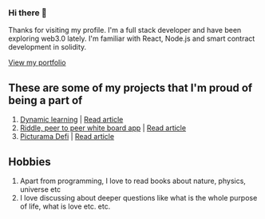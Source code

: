 ### Hi there 👋

Thanks for visiting my profile. I'm a full stack developer and have been exploring web3.0 lately. I'm familiar with React, Node.js and smart contract development in solidity.

[View my portfolio](jitihnks.netlify.app/)

## These are some of my projects that I'm proud of being a part of

1. [Dynamic learning](https://dl-next.herokuapp.com/workbook/5f7b2e204f79be001765eda9) | [Read article](https://dev.to/jithinks97/dynamic-learning-an-open-source-tool-to-teach-effectively-using-interactive-visualisations-450n)
2. [Riddle, peer to peer white board app](http://nknriddle.xyz/) | [Read article](https://nkn.org/community/blog/riddle-a-collaborative-whiteboard-web-app-powered-by-nkn/)
3. [Picturama Defi](https://picturama-defi.netlify.app/) | [Read article](https://devpost.com/software/picturama-defi-financing-independent-cinema)

## Hobbies

1. Apart from programming, I love to read books about nature, physics, universe etc
2. I love discussing about deeper questions like what is the whole purpose of life, what is love etc. etc.
